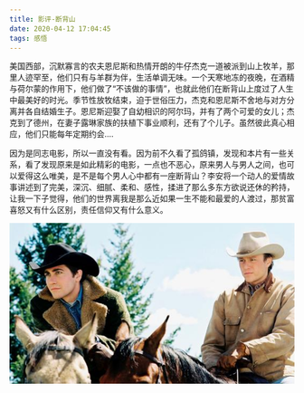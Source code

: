 ```yaml
---
title: 影评-断背山
date: 2020-04-12 17:04:45
tags: 感悟
---
```

美国西部，沉默寡言的农夫恩尼斯和热情开朗的牛仔杰克一道被派到山上牧羊，那里人迹罕至，他们只有与羊群为伴，生活单调无味。一个天寒地冻的夜晚，在酒精与荷尔蒙的作用下，他们做了“不该做的事情”，也就此他们在断背山上度过了人生中最美好的时光。季节性放牧结束，迫于世俗压力，杰克和恩尼斯不舍地与对方分离并各自结婚生子。恩尼斯迎娶了自幼相识的阿尔玛，并有了两个可爱的女儿；杰克到了德州，在妻子露琳家族的扶植下事业顺利，还有了个儿子。虽然彼此真心相应，他们只能每年定期约会....

因为是同志电影，所以一直没有看。因为前不久看了孤鸽镇，发现和本片有一些关系，看了发现原来是如此精彩的电影，一点也不恶心，原来男人与男人之间，也可以爱得这么唯美，是不是每个男人心中都有一座断背山？李安将一个动人的爱情故事讲述到了完美，深沉、细腻、柔和、感性，揉进了那么多东方欲说还休的矜持，让我一下子觉得，他们的世界离我是那么近如果一生不能和最爱的人渡过，那贫富喜怒又有什么区别，责任信仰又有什么意义。
<div align=center>

![](/img/duanbeishan.jpg)

</div>
